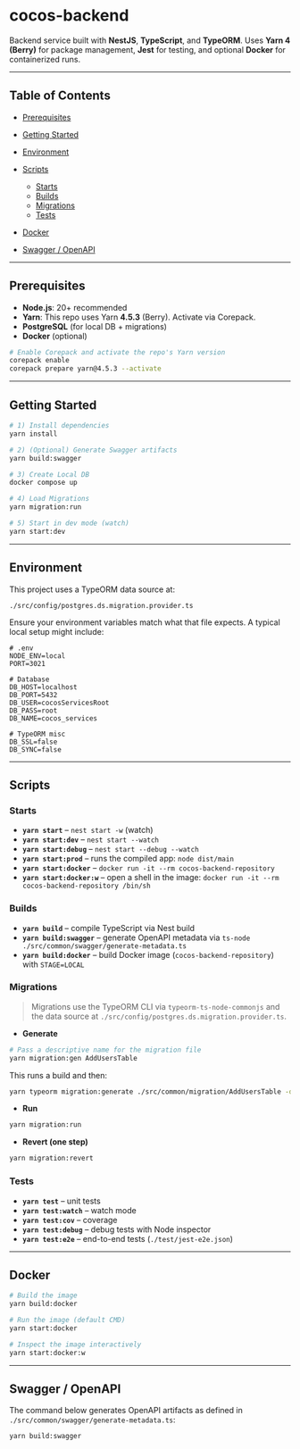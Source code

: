 # cocos-backend

Backend service built with **NestJS**, **TypeScript**, and **TypeORM**. Uses **Yarn 4 (Berry)** for package management, **Jest** for testing, and optional **Docker** for containerized runs.

---

## Table of Contents

* [Prerequisites](#prerequisites)
* [Getting Started](#getting-started)
* [Environment](#environment)
* [Scripts](#scripts)

  * [Starts](#starts)
  * [Builds](#builds)
  * [Migrations](#migrations)
  * [Tests](#tests)
* [Docker](#docker)
* [Swagger / OpenAPI](#swagger--openapi)

---

## Prerequisites

* **Node.js**: 20+ recommended
* **Yarn**: This repo uses Yarn **4.5.3** (Berry). Activate via Corepack.
* **PostgreSQL** (for local DB + migrations)
* **Docker** (optional)

```bash
# Enable Corepack and activate the repo's Yarn version
corepack enable
corepack prepare yarn@4.5.3 --activate
```

---

## Getting Started

```bash
# 1) Install dependencies
yarn install

# 2) (Optional) Generate Swagger artifacts
yarn build:swagger

# 3) Create Local DB
docker compose up

# 4) Load Migrations
yarn migration:run

# 5) Start in dev mode (watch)
yarn start:dev
```

---

## Environment

This project uses a TypeORM data source at:

```
./src/config/postgres.ds.migration.provider.ts
```

Ensure your environment variables match what that file expects. A typical local setup might include:

```env
# .env 
NODE_ENV=local
PORT=3021

# Database 
DB_HOST=localhost
DB_PORT=5432
DB_USER=cocosServicesRoot
DB_PASS=root
DB_NAME=cocos_services

# TypeORM misc 
DB_SSL=false
DB_SYNC=false
```

---

## Scripts

### Starts

* **`yarn start`** – `nest start -w` (watch)
* **`yarn start:dev`** – `nest start --watch`
* **`yarn start:debug`** – `nest start --debug --watch`
* **`yarn start:prod`** – runs the compiled app: `node dist/main`
* **`yarn start:docker`** – `docker run -it --rm cocos-backend-repository`
* **`yarn start:docker:w`** – open a shell in the image: `docker run -it --rm cocos-backend-repository /bin/sh`

### Builds

* **`yarn build`** – compile TypeScript via Nest build
* **`yarn build:swagger`** – generate OpenAPI metadata via `ts-node ./src/common/swagger/generate-metadata.ts`
* **`yarn build:docker`** – build Docker image (`cocos-backend-repository`) with `STAGE=LOCAL`

### Migrations

> Migrations use the TypeORM CLI via `typeorm-ts-node-commonjs` and the data source at `./src/config/postgres.ds.migration.provider.ts`.

* **Generate**

```bash
# Pass a descriptive name for the migration file
yarn migration:gen AddUsersTable
```

  This runs a build and then:

```bash
yarn typeorm migration:generate ./src/common/migration/AddUsersTable -d ./src/config/postgres.ds.migration.provider.ts
```

* **Run**

```bash
yarn migration:run
```

- **Revert (one step)**

```bash
yarn migration:revert
````

### Tests

* **`yarn test`** – unit tests
* **`yarn test:watch`** – watch mode
* **`yarn test:cov`** – coverage
* **`yarn test:debug`** – debug tests with Node inspector
* **`yarn test:e2e`** – end-to-end tests (`./test/jest-e2e.json`)

---

## Docker

```bash
# Build the image
yarn build:docker

# Run the image (default CMD)
yarn start:docker

# Inspect the image interactively
yarn start:docker:w
```

---

## Swagger / OpenAPI

The command below generates OpenAPI artifacts as defined in `./src/common/swagger/generate-metadata.ts`:

```bash
yarn build:swagger
```


